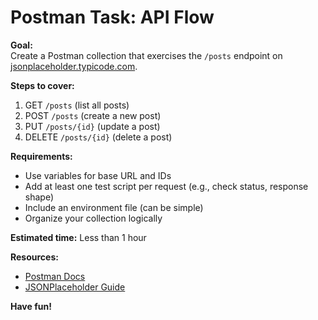 # Postman Task: API Flow

**Goal:**  
Create a Postman collection that exercises the `/posts` endpoint on [jsonplaceholder.typicode.com](https://jsonplaceholder.typicode.com).

**Steps to cover:**

1. GET `/posts` (list all posts)
2. POST `/posts` (create a new post)
3. PUT `/posts/{id}` (update a post)
4. DELETE `/posts/{id}` (delete a post)

**Requirements:**

- Use variables for base URL and IDs
- Add at least one test script per request (e.g., check status, response shape)
- Include an environment file (can be simple)
- Organize your collection logically

**Estimated time:** Less than 1 hour

**Resources:**

- [Postman Docs](https://learning.postman.com/docs/)
- [JSONPlaceholder Guide](https://jsonplaceholder.typicode.com/guide/)

**Have fun!**
